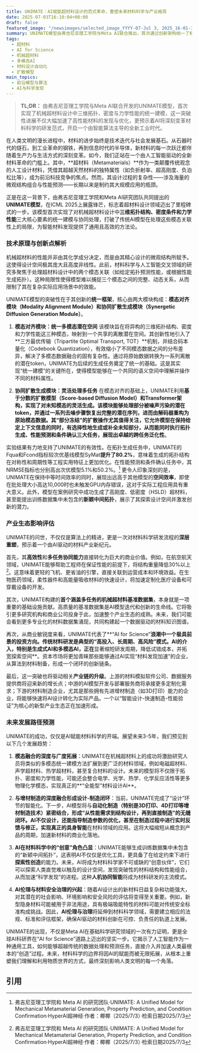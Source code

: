 ```yaml
---
title: UNIMATE：AI赋能超材料设计的范式革命，重塑未来材料科学与产业格局
date: 2025-07-03T16:10:04+08:00
draft: false
featured_image: "/newsimages/selected_image_YYYY-07-Jul 3, 2025_16-01-36-622.jpg"
summary: UNIMATE模型由弗吉尼亚理工学院与Meta AI联合推出，首次通过创新架构统一了机械超材料的拓扑生成、性能预测与条件确认三大核心设计任务。这一突破性进展不仅大幅提升了材料设计的效率与精度，更预示着AI将在材料科学领域扮演更核心的“创造者”角色，加速实现从智能设计到智能制造的产业革命。
tags: 
  - 超材料
  - AI for Science
  - 机械超材料
  - 多模态AI
  - 材料设计自动化
  - 扩散模型
main_topics: 
  - 前沿模型与算法
  - AI与科学发现
---
```


> **TL;DR：** 由弗吉尼亚理工学院与Meta AI联合开发的UNIMATE模型，首次实现了机械超材料设计中三维拓扑、密度与力学性能的统一建模，这一突破性进展不仅大幅加速了高性能材料的发现与优化，更预示着AI将深刻变革材料科学的研发范式，开启一个由智能算法主导的全新工业时代。

在人类文明的漫长进程中，材料的进步始终是技术迭代与社会发展基石。从石器时代的燧石，到工业革命的钢铁，再到信息时代的半导体，新材料的每一次跃迁都伴随着生产力与生活方式的深刻变革。如今，我们正站在一个由人工智能驱动的全新材料革命的门槛上。其中，**超材料（Metamaterials）**作为一类颠覆传统观念的人工设计材料，凭借其超越天然材料的独特属性（如负折射率、超高刚度、负泊松比等），成为前沿科技竞争的焦点。然而，其设计过程的复杂性——涉及海量的微观结构组合与性能预测——长期以来是制约其大规模应用的瓶颈。

正是在这一背景下，由弗吉尼亚理工学院和Meta AI研究团队共同提出的**UNIMATE模型**，在ICML 2025上展露锋芒，标志着超材料设计领域迈出了里程碑式的一步。该模型首次实现了对机械超材料设计中**三维拓扑结构、密度条件和力学性能**三大核心要素的统一建模与协同处理，打破了传统AI模型在处理这些模态关联性上的局限，为智能材料发现提供了通用且高效的方法论。

### 技术原理与创新点解析

机械超材料的性能并非由其化学成分决定，而是由其精心设计的微观结构所赋予。这使得设计空间极其庞大且高度非线性。此前，材料科学与人工智能交叉领域的研究多聚焦于处理超材料设计中的两个模态关联（如给定拓扑预测性能，或根据性能生成拓扑）。这种局限性使得模型难以捕捉三个模态之间的完整、动态关系，从而限制了其在复杂实际应用场景中的效能。

UNIMATE模型的突破性在于其创新的**统一框架**，核心由两大模块构成：**模态对齐模块（Modality Alignment Module）**和**协同扩散生成模块（Synergetic Diffusion Generation Module）**。

1.  **模态对齐模块：统一多模态潜在空间**
    该模块旨在将异构的三维拓扑结构、密度和力学性能这三种模态，映射到一个共享的离散潜在空间。其创新性地引入了**三方最优传输（Tripartite Optimal Transport, TOT）**机制，并结合码本量化（Codebook Quantization），有效缩小了不同模态数据之间的分布差异，解决了多模态数据融合的固有复杂性。通过将原始数据转换为一系列离散的潜在token，UNIMATE为后续的生成任务奠定了统一的基础。这是其实现“统一建模”的关键所在，使得模型能够在一个共同的语义空间中理解并操作不同的材料属性。

2.  **协同扩散生成模块：灵活处理多任务**
    在模态对齐的基础上，UNIMATE利用**基于分数的扩散模型（Score-based Diffusion Model）**和Transformer架构，实现了对未知模态的灵活生成。该模块能够处理部分被噪声污染的潜在token，并通过一系列去噪步骤恢复出完整的潜在序列，进而由解码器重构为原始模态数据。其“部分冻结”的扩散操作尤其值得关注，它允许模型在保持给定上下文信息的同时，有选择性地生成或补全未知部分，从而能同时执行拓扑生成、性能预测和条件确认三大任务，展现出卓越的**跨任务泛化性**。

实验结果有力地支持了UNIMATE的有效性。在拓扑生成任务中，UNIMATE的Fqua和Fcond指标较次优基线模型SyMat**提升了80.2%**，意味着生成的拓扑结构在对称性和周期性等工程实用特征上更加优化。在性能预测和条件确认任务中，其NRMSE指标也分别高出次优模型5.1%和50.2%。[^1] 更令人印象深刻的是，UNIMATE在保持中等时间效率的同时，展现出远高于其他模型的**空间效率**，即使在批处理大小高达10,000时也未触发GPU内存错误，这对于实际工程应用具有重大意义。此外，模型在案例研究中成功生成了高刚度、低密度（HSLD）超材料，甚至能提出训练数据集中未包含的**新颖中间拓扑**，展示了其探索设计空间并激发创新的潜力。

### 产业生态影响评估

UNIMATE的问世，不仅仅是算法上的精进，更是一次对材料科学研发流程的**深层重塑**，预示着一个由AI驱动的材料产业新纪元。

首先，其**高效性**和**多任务协同能力**直接转化为巨大的商业价值。例如，在航空航天领域，UNIMATE能够帮助工程师在保证性能的前提下，将结构重量降低30%以上[^1]。这意味着更轻的飞机、更省油的引擎，直接关联到运营成本和环境效益。在生物医药领域，柔性器件和高能量吸收材料的快速设计，将加速定制化医疗设备和可穿戴设备的开发。

其次，UNIMATE构建的**首个涵盖多任务的机械超材料基准数据集**，本身就是一项重要的基础设施贡献。高质量的基准数据集是AI模型迭代和创新的生命线。它将吸引更多研究机构和商业公司投身于此，加速整个产业生态的成熟。未来，我们可能会看到更多专业化的材料数据集涌现，共同构建起一个数据驱动的材料知识图谱。

再次，从商业敏锐度来看，UNIMATE代表了**“AI for Science”**浪潮中一个极具前景的投资方向。传统材料研发是典型的“高投入、长周期、高风险”模式。AI的介入，特别是生成式AI和多模态AI，正在**显著缩短研发周期，降低试错成本，并拓宽探索空间**。资本市场将更加青睐那些能够通过AI实现“材料发现加速”的企业，从算法到材料制备，形成一个闭环的创新链条。

最后，这一突破也将驱动相关**产业链的升级**。上游的材料模拟软件公司、数据服务提供商将迎来新的增长点；中游的AI模型开发与部署服务商将承接更多定制化需求；下游的材料制造企业，尤其是那些拥有先进增材制造（如3D打印）能力的企业，将能够快速将AI设计转化为实际产品。一个以“智能设计-快速制造-性能验证”为核心的新型产业生态正在加速形成。

### 未来发展路径预测

UNIMATE的成功，仅仅是AI赋能材料科学的开端。展望未来3-5年，我们预见到以下几个发展趋势：

1.  **模态融合的深度与广度拓展**：UNIMATE在机械超材料上的成功将激励研究人员将类似的多模态统一建模方法扩展到更广泛的材料领域，例如电磁超材料、声学超材料、热学超材料，甚至复合材料的设计。未来的模型将不仅限于拓扑、密度和力学性能，可能还会整合电学、光学、热学、化学反应活性等更多物理化学模态，实现真正的**“全能型”材料设计AI**。

2.  **与增材制造的深度融合形成设计-制造闭环**：当前，UNIMATE完成了“设计”环节的智能化。下一步，AI模型将与**自动化制造（特别是3D打印、4D打印等增材制造技术）**紧密结合，形成“从性能需求到结构设计，再到直接制造”的无缝闭环。AI不仅设计，还能指导制造参数的优化，甚至在制造过程中进行实时反馈与修正，实现真正的**具身智能**在材料领域的应用。这将大幅缩短从概念到产品的周期，加速新材料的商业化落地。

3.  **AI在材料科学中的“创意”角色凸显**：UNIMATE能够生成训练数据集中未包含的“新颖中间拓扑”，这表明AI不仅仅是优化工具，更具备了在给定约束下进行**探索性创造**的能力。未来，AI将成为材料科学家不可或缺的“创意伙伴”，它们可以探索人类直觉难以触及的设计空间，发现突破性的材料结构和性能组合，从而加速“科学发现”的进程。这种**人机协同智能**将成为材料研发的主流模式。

4.  **AI伦理与材料安全治理的兴起**：随着AI设计出的新材料日益复杂和功能强大，对其潜在的社会影响、环境影响和安全风险的评估将变得至关重要。例如，新型隐身材料可能被用于非法用途，具有极端吸能特性的材料可能对传统安全标准构成挑战。因此，**AI伦理与治理**将延伸到材料科学领域，需要建立相应的法规、标准和评估框架，确保AI驱动的材料创新在可控、负责任的轨道上发展。

UNIMATE的出现，不仅是Meta AI在基础科学研究领域的一次有力证明，更是全球AI科研界在“AI for Science”道路上迈出的坚实一步。它揭示了人工智能作为一种通用工具，如何能够超越传统的数据处理和预测任务，直接介入并加速人类最根本的“创造”过程。未来，材料科学的边界将因AI的赋能而被无限拓展，从根本上重塑我们理解和利用物质世界的方式，最终深刻影响人类文明的每一个角落。

## 引用
[^1]: 弗吉尼亚理工学院和 Meta AI 的研究团队·UNIMATE: A Unified Model for Mechanical Metamaterial Generation, Property Prediction, and Condition Confirmation·HyperAI超神经·作者：椰椰（2025/7/3）·检索日期2025/7/3
[^2]: 美国宾夕法尼亚州立大学等团队·Fixed Attention in Deep Learning for Metamaterial Design: A Novel Approach for Enhanced Prediction and Inverse Design·arXiv（2025/4/3）·检索日期2025/7/3
[^3]: 大西洋国际大学团队·AI-Driven Metamaterial Observation Device: Revolutionizing Material Science and Engineering·International Journal of Futuristic Innovation in Engineering, Science and Technology (IJFIEST)（无具体发布日期）·检索日期2025/7/3
[^4]: 首尔国立大学等团队·A Parameter-Free Design Strategy for 3D Mechanical Metamaterials Based on Point Cloud Deep Generative Networks·arXiv（2024/11/19）·检索日期2025/7/3

